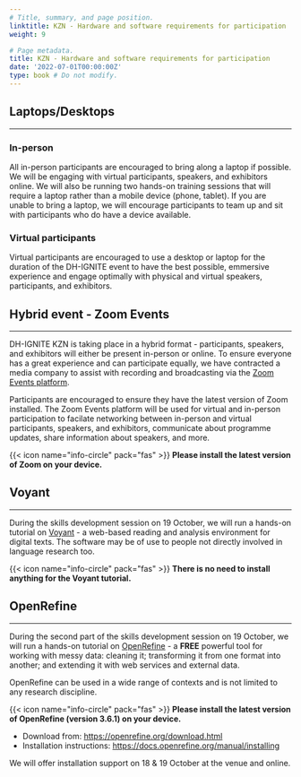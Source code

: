 ```yaml
---
# Title, summary, and page position.
linktitle: KZN - Hardware and software requirements for participation
weight: 9

# Page metadata.
title: KZN - Hardware and software requirements for participation
date: '2022-07-01T00:00:00Z'
type: book # Do not modify.
---
```



## Laptops/Desktops
---

### In-person

All in-person participants are encouraged to bring along a laptop if possible. We will be engaging with virtual participants, speakers, and exhibitors online. We will also be running two hands-on training sessions that will require a laptop rather than a mobile device (phone, tablet). If you are unable to bring a laptop, we will encourage participants to team up and sit with participants who do have a device available.

### Virtual participants

Virtual participants are encouraged to use a desktop or laptop for the duration of the DH-IGNITE event to have the best possible, emmersive experience and engage optimally with physical and virtual speakers, participants, and exhibitors.


## Hybrid event - Zoom Events
---

DH-IGNITE KZN is taking place in a hybrid format - participants, speakers, and exhibitors will either be present in-person or online. To ensure everyone has a great experience and can participate equally, we have contracted a media company to assist with recording and broadcasting via the [Zoom Events platform](../).

Participants are encouraged to ensure they have the latest version of Zoom installed. The Zoom Events platform will be used for virtual and in-person participation to facilate networking between in-person and virtual participants, speakers, and exhibitors, communicate about programme updates, share information about speakers, and more.

{{< icon name="info-circle" pack="fas" >}} __Please install the latest version of Zoom on your device.__

## Voyant
---

During the skills development session on 19 October, we will run a hands-on tutorial on [Voyant](https://voyant-tools.org/) - a web-based reading and analysis environment for digital texts. The software may be of use to people not directly involved in language research too.

{{< icon name="info-circle" pack="fas" >}} __There is no need to install anything for the Voyant tutorial.__

## OpenRefine
---

During the second part of the skills development session on 19 October, we will run a hands-on tutorial on [OpenRefine](https://openrefine.org/) - a __FREE__ powerful tool for working with messy data: cleaning it; transforming it from one format into another; and extending it with web services and external data.


OpenRefine can be used in a wide range of contexts and is not limited to any research discipline. 

{{< icon name="info-circle" pack="fas" >}} __Please install the latest version of OpenRefine (version 3.6.1) on your device.__

- Download from: https://openrefine.org/download.html
- Installation instructions: https://docs.openrefine.org/manual/installing

We will offer installation support on 18 & 19 October at the venue and online.
